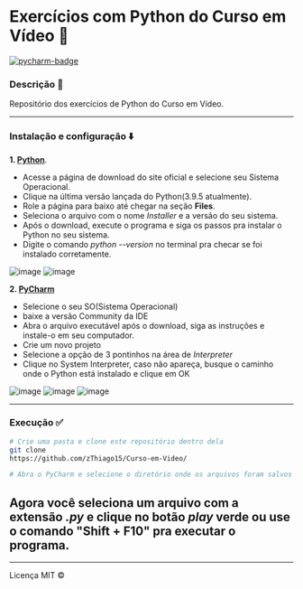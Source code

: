 # Exercícios com Python do Curso em Vídeo 🤟
 [![pycharm-badge][pycharm-img]][pycharm]
 
 [pycharm-img]: https://img.shields.io/badge/Pycharm-v2021.1.2-yellow
 [pycharm]: https://www.jetbrains.com/pt-br/pycharm/download/#section=windows
 
### Descrição 📌
Repositório dos exercícios de Python do Curso em Vídeo.

---
### Instalação e configuração ⬇️

**1. [Python](https://www.python.org/)**.
* Acesse a página de download do site oficial e selecione seu Sistema Operacional.
* Clique na última versão lançada do Python(3.9.5 atualmente).
* Role a página para baixo até chegar na seção **Files**.
* Seleciona o arquivo com o nome *Installer* e a versão do seu sistema.
* Após o download, execute o programa e siga os passos pra instalar o Python no seu sistema.
* Digite o comando *python --version* no terminal pra checar se foi instalado corretamente.

![image](https://user-images.githubusercontent.com/61299540/122267651-89b7f600-ceb1-11eb-82c2-e5ad608fa9f4.png) ![image](https://user-images.githubusercontent.com/61299540/122269394-87ef3200-ceb3-11eb-9a14-384ad4e44815.png)



**2. [PyCharm](https://www.jetbrains.com/pt-br/pycharm/download/#section=windows)**
* Selecione o seu SO(Sistema Operacional) 
* baixe a versão Community da IDE 
* Abra o arquivo executável após o download, siga as instruções e instale-o em seu computador.
* Crie um novo projeto
* Selecione a opção de 3 pontinhos na área de *Interpreter*
* Clique no System Interpreter, caso não apareça, busque o caminho onde o Python está instalado e clique em OK

![image](https://user-images.githubusercontent.com/61299540/122255082-28d5f100-cea4-11eb-86ff-2aebc8c2f8bf.png) 
![image](https://user-images.githubusercontent.com/61299540/122272236-b9b5c800-ceb6-11eb-9420-b23b9e2de904.png) 
![image](https://user-images.githubusercontent.com/61299540/122272446-f255a180-ceb6-11eb-8b5d-0507cbf36f44.png)

---
### Execução ✅
```bash
# Crie uma pasta e clone este repositório dentro dela
git clone 
https://github.com/zThiago15/Curso-em-Video/

# Abra o PyCharm e selecione o diretório onde os arquivos foram salvos

```
## Agora você seleciona um arquivo com a extensão *.py* e clique no botão _play_ verde ou use o comando "Shift + F10" pra executar o programa.

--- 
Licença MIT ©
